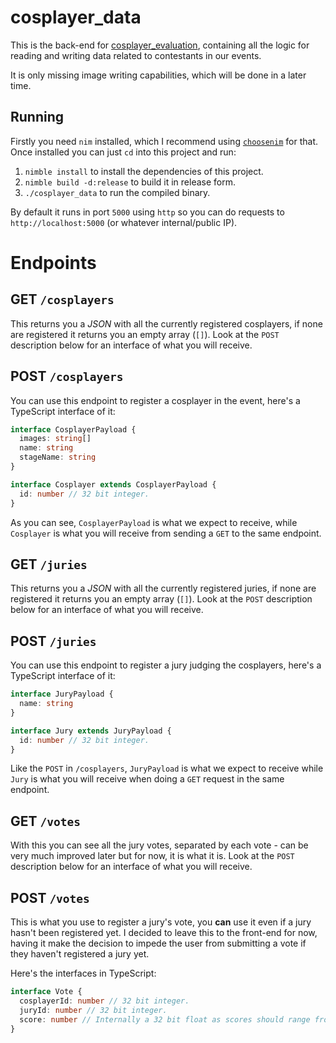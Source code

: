 # cosplayer\_data

This is the back-end for [cosplayer\_evaluation](https://github.com/animegakuen/cosplayer_evaluation), containing all the logic for reading and writing data related to contestants in our events.

It is only missing image writing capabilities, which will be done in a later time.

## Running

Firstly you need `nim` installed, which I recommend using [`choosenim`](https://github.com/dom96/choosenim) for that. Once installed you can just `cd` into this project and run:

1. `nimble install` to install the dependencies of this project.
2. `nimble build -d:release` to build it in release form.
3. `./cosplayer_data` to run the compiled binary.

By default it runs in port `5000` using `http` so you can do requests to `http://localhost:5000` (or whatever internal/public IP).

# Endpoints

## GET `/cosplayers`

This returns you a _JSON_ with all the currently registered cosplayers, if none are registered it returns you an empty array (`[]`). Look at the `POST` description below for an interface of what you will receive.

## POST `/cosplayers`

You can use this endpoint to register a cosplayer in the event, here's a TypeScript interface of it:
```ts
interface CosplayerPayload {
  images: string[]
  name: string
  stageName: string
}

interface Cosplayer extends CosplayerPayload {
  id: number // 32 bit integer.
}
```

As you can see, `CosplayerPayload` is what we expect to receive, while `Cosplayer` is what you will receive from sending a `GET` to the same endpoint.

## GET `/juries`

This returns you a _JSON_ with all the currently registered juries, if none are registered it returns you an empty array (`[]`). Look at the `POST` description below for an interface of what you will receive.

## POST `/juries`

You can use this endpoint to register a jury judging the cosplayers, here's a TypeScript interface of it:
```ts
interface JuryPayload {
  name: string
}

interface Jury extends JuryPayload {
  id: number // 32 bit integer.
}
```

Like the `POST` in `/cosplayers`, `JuryPayload` is what we expect to receive while `Jury` is what you will receive when doing a `GET` request in the same endpoint.

## GET `/votes`

With this you can see all the jury votes, separated by each vote - can be very much improved later but for now, it is what it is. Look at the `POST` description below for an interface of what you will receive.

## POST `/votes`

This is what you use to register a jury's vote, you **can** use it even if a jury hasn't been registered yet. I decided to leave this to the front-end for now, having it make the decision to impede the user from submitting a vote if they haven't registered a jury yet.

Here's the interfaces in TypeScript:
```ts
interface Vote {
  cosplayerId: number // 32 bit integer.
  juryId: number // 32 bit integer.
  score: number // Internally a 32 bit float as scores should range from 0 to 10.
}
```
